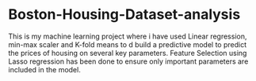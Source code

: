 # Boston-Housing-Dataset-analysis
This is my machine learning project where i have used Linear regression, min-max scaler and K-fold means to d build a predictive model to predict the prices of housing on several key parameters. Feature Selection using Lasso regression has been done to ensure only important parameters are included in the model. 
